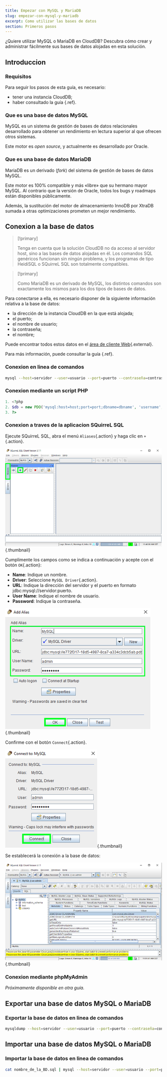 ```yaml
---
title: Empezar con MySQL y MariaDB
slug: empezar-con-mysql-y-mariadb
excerpt: Como utilizar las bases de datos
section: Primeros pasos
---
```


¿Quiere utilizar MySQL o MariaDB en CloudDB? Descubra cómo crear y administrar fácilmente sus bases de datos alojadas en esta solución.


## Introduccion

### Requisitos
Para seguir los pasos de esta guía, es necesario:

- tener una instancia CloudDB;
- haber consultado la guía [](debuter-avec-clouddbguide.es-es.md){.ref}.


### Que es una base de datos MySQL
MySQL es un sistema de gestión de bases de datos relacionales desarrollado para obtener un rendimiento en lectura superior al que ofrecen otros sistemas.

Este motor es *open source*, y actualmente es desarrollado por Oracle.


### Que es una base de datos MariaDB
MariaDB es un derivado (*fork*) del sistema de gestión de bases de datos MySQL.

Este motor es 100% compatible y más «libre» que su hermano mayor MySQL. Al contrario que la versión de Oracle, todos los bugs y roadmaps están disponibles públicamente.

Además, la sustitución del motor de almacenamiento InnoDB por XtraDB sumada a otras optimizaciones prometen un mejor rendimiento.


## Conexion a la base de datos


> [!primary]
>
> Tenga en cuenta que la solución CloudDB no da acceso al servidor host, sino a las bases de datos alojadas en él. Los comandos SQL genéricos funcionan sin ningún problema, y los programas de tipo HeidiSQL o SQuirreL SQL son totalmente compatibles.
> 



> [!primary]
>
> Como MariaDB es un derivado de MySQL, los distintos comandos son exactamente los mismos para los dos tipos de bases de datos.
> 

Para conectarse a ella, es necesario disponer de la siguiente información relativa a la base de datos:

- la dirección de la instancia CloudDB en la que está alojada;
- el puerto;
- el nombre de usuario;
- la contraseña;
- el nombre;

Puede encontrar todos estos datos en el [área de cliente Web](https://www.ovh.com/manager/web/){.external}.

Para más información, puede consultar la guía [](debuter-avec-clouddbguide.es-es.md){.ref}.


### Conexion en linea de comandos

```bash
mysql --host=servidor --user=usuario --port=puerto --contraseña=contraseña nombre_de_la_BD
```


### Conexion mediante un script PHP

```php
1. <?php
2. $db = new PDO('mysql:host=host;port=port;dbname=dbname', 'username', 'password');
3. ?>
```


### Conexion a traves de la aplicacion SQuirreL SQL
Ejecute SQuirreL SQL, abra el menú `Aliases`{.action} y haga clic en `+`{.action}.


![ejecutar SQuirreL SQL](images/1.PNG){.thumbnail}

Cumplimente los campos como se indica a continuación y acepte con el botón `OK`{.action}:

- **Name**: Indique un nombre.
- **Driver**: Seleccione `MySQL Driver`{.action}.
- **URL**: Indique la dirección del servidor y el puerto en formato jdbc:mysql://servidor:puerto.
- **User Name**: Indique el nombre de usuario.
- **Password**: Indique la contraseña.


![configuración de la conexión](images/2.PNG){.thumbnail}

Confirme con el botón `Connect`{.action}.


![confirmación de la conexión](images/3.PNG){.thumbnail}

Se establecerá la conexión a la base de datos:


![conexión a la base de datos](images/4.PNG){.thumbnail}


### Conexion mediante phpMyAdmin
*Próximamente disponible en otra guía.*


## Exportar una base de datos MySQL o MariaDB

### Exportar la base de datos en linea de comandos

```bash
mysqldump --host=servidor --user=usuario --port=puerto --contraseña=contraseña nombre_de_la_BD > nombre_de_la_BD.sql
```


## Importar una base de datos MySQL o MariaDB

### Importar la base de datos en linea de comandos

```bash
cat nombre_de_la_BD.sql | mysql --host=servidor --user=usuario --port=puerto --contraseña=contraseña nombre_de_la_BD
```